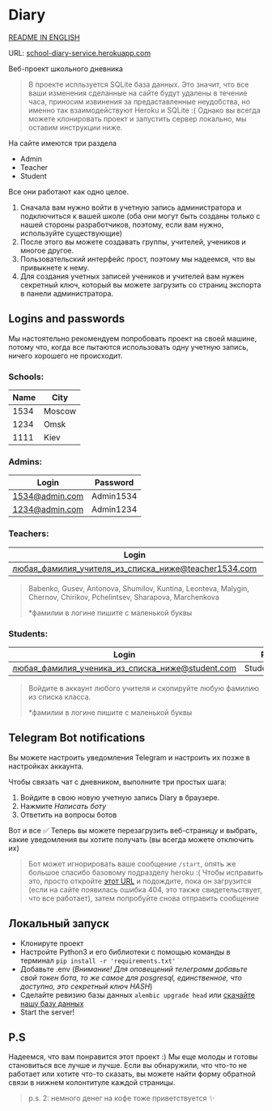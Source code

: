# Diary

[README IN ENGLISH][en]

URL: [school-diary-service.herokuapp.com][diary]

Веб-проект школьного дневника

> В проекте испльзуется SQLite база данных. Это значит, что все ваши изменения сделанные на сайте будут удалены в течение часа, приносим извинения за предаставленные неудобства, но именно так взаимодействуют Heroku и SQLite :(
> Однако вы всегда можете клонировать проект и запустить сервер локально, мы оставим инструкции ниже.

На сайте имеются три раздела
- Admin
- Teacher
- Student

Все они работают как одно целое. 

1) Сначала вам нужно войти в учетную запись администратора и подключиться к вашей школе (оба они могут быть созданы только с нашей стороны разработчиков, поэтому, если вам нужно, используйте существующие)
2) После этого вы можете создавать группы, учителей, учеников и многое другое.
3) Пользовательский интерфейс прост, поэтому мы надеемся, что вы привыкнете к нему.
4) Для создания учетных записей учеников и учителей вам нужен секретный ключ, который вы можете загрузить со страниц экспорта в панели администратора.


## Logins and passwords

Мы настоятельно рекомендуем попробовать проект на своей машине, потому что, когда все пытаются использовать одну учетную запись, ничего хорошего не происходит. 

### Schools:

Name | City
---- | ----
1534 | Moscow
1234 | Omsk
1111 | Kiev

### Admins: 
Login | Password
---- | ----
1534@admin.com | Admin1534
1234@admin.com | Admin1234

### Teachers:
Login | Password
---- | ----
любая_фамилия_учителя_из_списка_ниже@teacher1534.com | Teacher12345678

> Babenko, Gusev, Antonova, Shumilov, Kuntina, Leonteva, Malygin, Chernov, Chirikov, Pchelintsev, Sharapova, Marchenkova
> 
> *фамилии в логине пишите с маленькой буквы

###  Students: 
Login | Password
---- | ----
любая_фамилия_ученика_из_списка_ниже@student.com | Student12345678

> Войдите в аккаунт любого учителя и скопируйте любую фамилию из списка класса.
>
> *фамилии в логине пишите с маленькой буквы


## Telegram Bot notifications

Вы можете настроить уведомления Telegram и настроить их позже в настройках аккаунта.

Чтобы связать чат с дневником, выполните три простых шага:
1) Войдите в свою новую учетную запись Diary в браузере.
2) Нажмите *Написать боту*
3) Ответить на вопросы ботов

Вот и все ✅ Теперь вы можете перезагрузить веб-страницу и выбрать, какие уведомления вы хотите получать (вы всегда можете отключить их)

> Бот может игнорировать ваше сообщение `/start`, опять же большое спасибо базовому подразделу heroku :( Чтобы исправить это, просто откройте [этот URL][bot] и подождите, пока он загрузится (если на сайте появилась ошибка 404, это также свидетельствует, что все работает), затем попробуйте снова отправить сообщение

## Локальный запуск

- Клонируте проект 
- Настройте Python3 и его библиотеки с помощью команды в терминал `pip install -r 'requirements.txt'`
- Добавьте .env (*Внимание! Для оповещений телеграмм добавьте свой токен бота, то же самое для posgresql, единственное, что доступно, это секретный ключ HASH*)
- Сделайте ревизию базы данных `alembic upgrade head` или [скачайте нашу базу данных][db]
- Start the server!


## P.S
Надеемся, что вам понравится этот проект :) Мы еще молоды и готовы становиться все лучше и лучше. Если вы обнаружили, что что-то не работает или хотите что-то сказать, вы можете найти форму обратной связи в нижнем колонтитуле каждой страницы.

>p.s. 2: немного денег на кофе тоже приветствуется ✨

[diary]:<https://school-diary-service.herokuapp.com>
[bot]:<https://diary-telegram.herokuapp.com>
[en]:<README.md>
[db]:<https://disk.yandex.ru/d/3tiUdF4uz4Xgtw>
